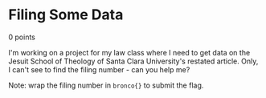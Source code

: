 # Filing Some Data
0 points

I'm working on a project for my law class where I need to get data on the Jesuit School of Theology of Santa Clara University's restated article. Only, I can't see to find the filing number - can you help me?

Note: wrap the filing number in `bronco{}` to submit the flag.
